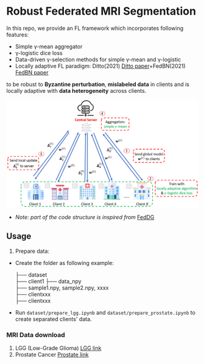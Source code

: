 # Robust Federated MRI Segmentation
In this repo, we provide an FL framework which incorporates following features:

- Simple γ-mean aggregator
- γ-logistic dice loss
- Data-driven γ-selection methods for simple γ-mean and γ-logistic
- Locally adaptive FL paradigm: Ditto(2021) [Ditto paper](https://arxiv.org/abs/2012.04221)+FedBN(2021) [FedBN paper](https://arxiv.org/abs/2102.07623)

to be robust to **Byzantine perturbation**, **mislabeled data** in clients and is locally adaptive with **data heterogeneity** across clients.

![FL](/images/rob_plot.png)
- *Note: part of the code structure is inspired from* [FedDG](https://github.com/liuquande/FedDG-ELCFS)

## Usage
1. Prepare data:
- Create the folder as following example:
  
  ├── dataset  
     ├── client1
           ├── data_npy  
               ├── sample1.npy, sample2.npy, xxxx  
     ├── clientxxx  
     ├── clientxxx  
  
 - Run ``dataset/prepare_lgg.ipynb`` and `dataset/prepare_prostate.ipynb` to create separated clients' data.


### MRI Data download
1. LGG (Low-Grade Glioma) [LGG link](https://www.kaggle.com/datasets/mateuszbuda/lgg-mri-segmentation)
2. Prostate Cancer [Prostate link](https://liuquande.github.io/SAML/)








